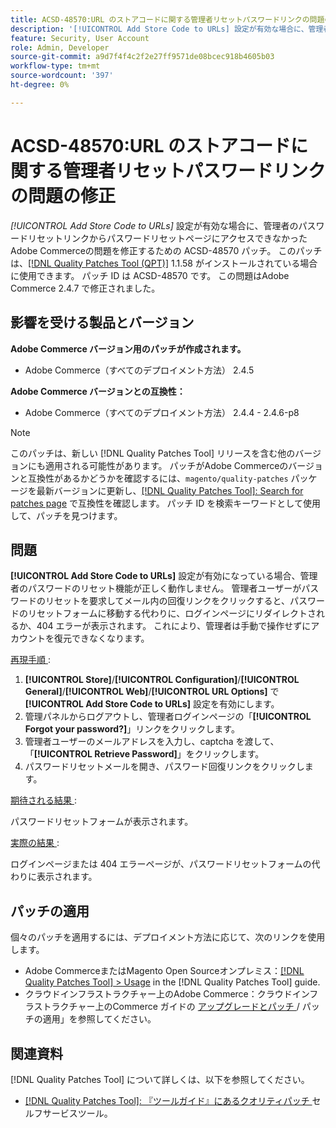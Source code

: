 ```yaml
---
title: ACSD-48570:URL のストアコードに関する管理者リセットパスワードリンクの問題の修正
description: '[!UICONTROL Add Store Code to URLs] 設定が有効な場合に、管理者によるパスワードのリセットリンクからパスワードのリセットページにアクセスできなかったAdobe Commerceの問題を修正するために、ACSD-48570 パッチを適用してください。'
feature: Security, User Account
role: Admin, Developer
source-git-commit: a9d7f4f4c2f2e27ff9571de08bcec918b4605b03
workflow-type: tm+mt
source-wordcount: '397'
ht-degree: 0%

---
```


# ACSD-48570:URL のストアコードに関する管理者リセットパスワードリンクの問題の修正

*[!UICONTROL Add Store Code to URLs]* 設定が有効な場合に、管理者のパスワードリセットリンクからパスワードリセットページにアクセスできなかったAdobe Commerceの問題を修正するための ACSD-48570 パッチ。 このパッチは、[[!DNL Quality Patches Tool (QPT)]](/help/tools/quality-patches-tool/quality-patches-tool-to-self-serve-quality-patches.md) 1.1.58 がインストールされている場合に使用できます。 パッチ ID は ACSD-48570 です。 この問題はAdobe Commerce 2.4.7 で修正されました。

## 影響を受ける製品とバージョン

**Adobe Commerce バージョン用のパッチが作成されます。**

* Adobe Commerce（すべてのデプロイメント方法） 2.4.5

**Adobe Commerce バージョンとの互換性：**

* Adobe Commerce（すべてのデプロイメント方法） 2.4.4 - 2.4.6-p8

>[!NOTE]
>
>このパッチは、新しい [!DNL Quality Patches Tool] リリースを含む他のバージョンにも適用される可能性があります。 パッチがAdobe Commerceのバージョンと互換性があるかどうかを確認するには、`magento/quality-patches` パッケージを最新バージョンに更新し、[[!DNL Quality Patches Tool]: Search for patches page](https://experienceleague.adobe.com/tools/commerce-quality-patches/index.html?lang=ja) で互換性を確認します。 パッチ ID を検索キーワードとして使用して、パッチを見つけます。

## 問題

**[!UICONTROL Add Store Code to URLs]** 設定が有効になっている場合、管理者のパスワードのリセット機能が正しく動作しません。
管理者ユーザーがパスワードのリセットを要求してメール内の回復リンクをクリックすると、パスワードのリセットフォームに移動する代わりに、ログインページにリダイレクトされるか、404 エラーが表示されます。 これにより、管理者は手動で操作せずにアカウントを復元できなくなります。

<u> 再現手順 </u>:

1. **[!UICONTROL Store]**/**[!UICONTROL Configuration]**/**[!UICONTROL General]**/**[!UICONTROL Web]**/**[!UICONTROL URL Options]** で **[!UICONTROL Add Store Code to URLs]** 設定を有効にします。
1. 管理パネルからログアウトし、管理者ログインページの「**[!UICONTROL Forgot your password?]**」リンクをクリックします。
1. 管理者ユーザーのメールアドレスを入力し、captcha を渡して、「**[!UICONTROL Retrieve Password]**」をクリックします。
1. パスワードリセットメールを開き、パスワード回復リンクをクリックします。

<u> 期待される結果 </u>:

パスワードリセットフォームが表示されます。

<u> 実際の結果 </u>:

ログインページまたは 404 エラーページが、パスワードリセットフォームの代わりに表示されます。

## パッチの適用

個々のパッチを適用するには、デプロイメント方法に応じて、次のリンクを使用します。

* Adobe CommerceまたはMagento Open Sourceオンプレミス：[[!DNL Quality Patches Tool] > Usage](/help/tools/quality-patches-tool/usage.md) in the [!DNL Quality Patches Tool] guide.
* クラウドインフラストラクチャー上のAdobe Commerce：クラウドインフラストラクチャー上のCommerce ガイドの [ アップグレードとパッチ ](https://experienceleague.adobe.com/docs/commerce-cloud-service/user-guide/develop/upgrade/apply-patches.html?lang=ja)/ パッチの適用」を参照してください。

## 関連資料

[!DNL Quality Patches Tool] について詳しくは、以下を参照してください。

* [[!DNL Quality Patches Tool]: 『ツールガイド』にあるクオリティパッチ ](/help/tools/quality-patches-tool/quality-patches-tool-to-self-serve-quality-patches.md) セルフサービスツール。
